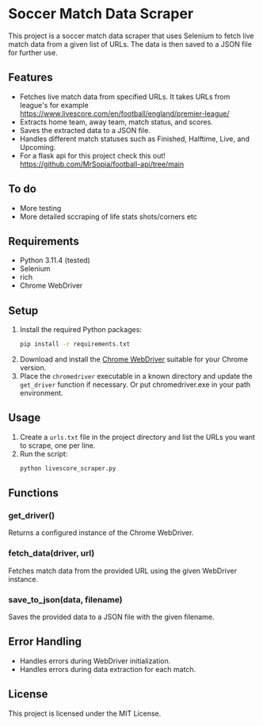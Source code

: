 
# Soccer Match Data Scraper

This project is a soccer match data scraper that uses Selenium to fetch live match data from a given list of URLs. The data is then saved to a JSON file for further use.

## Features
- Fetches live match data from specified URLs. It takes URLs from league's for example https://www.livescore.com/en/football/england/premier-league/
- Extracts home team, away team, match status, and scores.
- Saves the extracted data to a JSON file.
- Handles different match statuses such as Finished, Halftime, Live, and Upcoming.
- For a flask api for this project check this out! https://github.com/MrSopia/football-api/tree/main

## To do
- More testing
- More detailed sccraping of life stats shots/corners etc

## Requirements
- Python 3.11.4 (tested)
- Selenium
- rich
- Chrome WebDriver

## Setup
1. Install the required Python packages:
    ```bash
    pip install -r requirements.txt
    ```
2. Download and install the [Chrome WebDriver](https://googlechromelabs.github.io/chrome-for-testing/) suitable for your Chrome version.
3. Place the `chromedriver` executable in a known directory and update the `get_driver` function if necessary. Or put chromedriver.exe in your path environment.

## Usage
1. Create a `urls.txt` file in the project directory and list the URLs you want to scrape, one per line.
2. Run the script:
    ```bash
    python livescore_scraper.py
    ```

## Functions

### get_driver()
Returns a configured instance of the Chrome WebDriver.

### fetch_data(driver, url)
Fetches match data from the provided URL using the given WebDriver instance.

### save_to_json(data, filename)
Saves the provided data to a JSON file with the given filename.

## Error Handling
- Handles errors during WebDriver initialization.
- Handles errors during data extraction for each match.

## License
This project is licensed under the MIT License.
